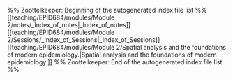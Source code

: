 %% Zoottelkeeper: Beginning of the autogenerated index file list  %%
 [[teaching/EPID684/modules/Module 2/notes/_Index_of_notes|_Index_of_notes]]
 [[teaching/EPID684/modules/Module 2/Sessions/_Index_of_Sessions|_Index_of_Sessions]]
 [[teaching/EPID684/modules/Module 2/Spatial analysis and the foundations of modern epidemiology.|Spatial analysis and the foundations of modern epidemiology.]]
%% Zoottelkeeper: End of the autogenerated index file list  %%
